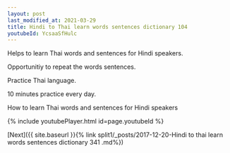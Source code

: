 ```yaml
---
layout: post
last_modified_at: 2021-03-29
title: Hindi to Thai learn words sentences dictionary 104 
youtubeId: YcsaaSfHulc
---
```

 
 
Helps to learn Thai words and sentences for Hindi speakers.

Opportunitiy to repeat the words sentences. 

Practice Thai language. 
 
10 minutes practice every day. 
 
How to learn Thai words and sentences for Hindi speakers 
 
{% include youtubePlayer.html id=page.youtubeId %}
 
 
[Next]({{ site.baseurl }}{% link  split1/_posts/2017-12-20-Hindi to thai learn words sentences dictionary 341 .md%})
 
